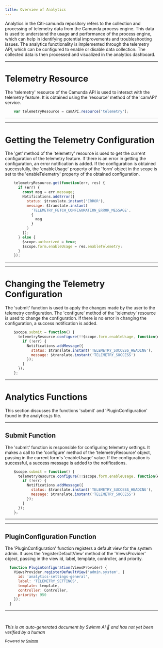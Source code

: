 ```yaml
---
title: Overview of Analytics
---
```

Analytics in the Citi-camunda repository refers to the collection and processing of telemetry data from the Camunda process engine. This data is used to understand the usage and performance of the process engine, which can help in identifying potential improvements and troubleshooting issues. The analytics functionality is implemented through the telemetry API, which can be configured to enable or disable data collection. The collected data is then processed and visualized in the analytics dashboard.

<SwmSnippet path="/webapps/frontend/ui/admin/client/scripts/pages/analytics.js" line="29">

---

# Telemetry Resource

The 'telemetry' resource of the Camunda API is used to interact with the telemetry feature. It is obtained using the 'resource' method of the 'camAPI' service.

```javascript
    var telemetryResource = camAPI.resource('telemetry');

```

---

</SwmSnippet>

<SwmSnippet path="/webapps/frontend/ui/admin/client/scripts/pages/analytics.js" line="31">

---

# Getting the Telemetry Configuration

The 'get' method of the 'telemetry' resource is used to get the current configuration of the telemetry feature. If there is an error in getting the configuration, an error notification is added. If the configuration is obtained successfully, the 'enableUsage' property of the 'form' object in the scope is set to the 'enableTelemetry' property of the obtained configuration.

```javascript
    telemetryResource.get(function(err, res) {
      if (err) {
        const msg = err.message;
        Notifications.addError({
          status: $translate.instant('ERROR'),
          message: $translate.instant(
            'TELEMETRY_FETCH_CONFIGURATION_ERROR_MESSAGE',
            {
              msg
            }
          )
        });
      } else {
        $scope.authorized = true;
        $scope.form.enableUsage = res.enableTelemetry;
      }
    });
```

---

</SwmSnippet>

<SwmSnippet path="/webapps/frontend/ui/admin/client/scripts/pages/analytics.js" line="49">

---

# Changing the Telemetry Configuration

The 'submit' function is used to apply the changes made by the user to the telemetry configuration. The 'configure' method of the 'telemetry' resource is used to change the configuration. If there is no error in changing the configuration, a success notification is added.

```javascript
    $scope.submit = function() {
      telemetryResource.configure(!!$scope.form.enableUsage, function(err) {
        if (!err) {
          Notifications.addMessage({
            status: $translate.instant('TELEMETRY_SUCCESS_HEADING'),
            message: $translate.instant('TELEMETRY_SUCCESS')
          });
        }
      });
    };
```

---

</SwmSnippet>

# Analytics Functions

This section discusses the functions 'submit' and 'PluginConfiguration' found in the analytics.js file.

<SwmSnippet path="/webapps/frontend/ui/admin/client/scripts/pages/analytics.js" line="49">

---

## Submit Function

The 'submit' function is responsible for configuring telemetry settings. It makes a call to the 'configure' method of the 'telemetryResource' object, passing in the current form's 'enableUsage' value. If the configuration is successful, a success message is added to the notifications.

```javascript
    $scope.submit = function() {
      telemetryResource.configure(!!$scope.form.enableUsage, function(err) {
        if (!err) {
          Notifications.addMessage({
            status: $translate.instant('TELEMETRY_SUCCESS_HEADING'),
            message: $translate.instant('TELEMETRY_SUCCESS')
          });
        }
      });
    };
```

---

</SwmSnippet>

<SwmSnippet path="/webapps/frontend/ui/admin/client/scripts/pages/analytics.js" line="64">

---

## PluginConfiguration Function

The 'PluginConfiguration' function registers a default view for the system admin. It uses the 'registerDefaultView' method of the 'ViewsProvider' object, passing in the view id, label, template, controller, and priority.

```javascript
  function PluginConfiguration(ViewsProvider) {
    ViewsProvider.registerDefaultView('admin.system', {
      id: 'analytics-settings-general',
      label: 'TELEMETRY_SETTINGS',
      template: template,
      controller: Controller,
      priority: 950
    });
  }
```

---

</SwmSnippet>

&nbsp;

*This is an auto-generated document by Swimm AI 🌊 and has not yet been verified by a human*

<SwmMeta version="3.0.0" repo-id="Z2l0aHViJTNBJTNBQ2l0aS1jYW11bmRhJTNBJTNBZ2lsYWRuYXZvdA==" repo-name="Citi-camunda" doc-type="overview"><sup>Powered by [Swimm](/)</sup></SwmMeta>
